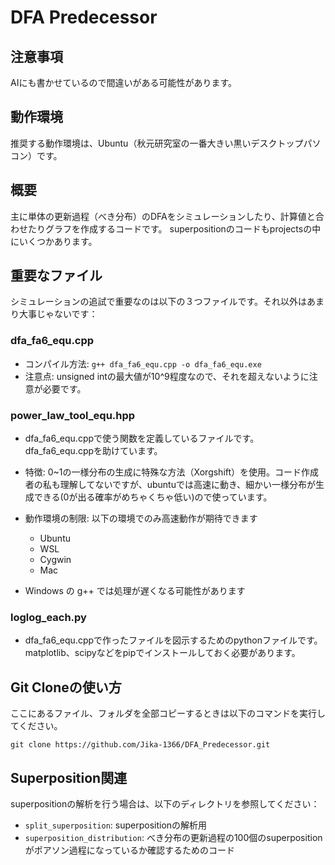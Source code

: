 # DFA Predecessor

## 注意事項
AIにも書かせているので間違いがある可能性があります。

## 動作環境
推奨する動作環境は、Ubuntu（秋元研究室の一番大きい黒いデスクトップパソコン）です。

## 概要
主に単体の更新過程（べき分布）のDFAをシミュレーションしたり、計算値と合わせたりグラフを作成するコードです。
superpositionのコードもprojectsの中にいくつかあります。

## 重要なファイル
シミュレーションの追試で重要なのは以下の３つファイルです。それ以外はあまり大事じゃないです：

### dfa_fa6_equ.cpp
- コンパイル方法: `g++ dfa_fa6_equ.cpp -o dfa_fa6_equ.exe`
- 注意点: unsigned intの最大値が10^9程度なので、それを超えないように注意が必要です。

### power_law_tool_equ.hpp
- dfa_fa6_equ.cppで使う関数を定義しているファイルです。dfa_fa6_equ.cppを助けています。
- 特徴: 0~1の一様分布の生成に特殊な方法（Xorgshift）を使用。コード作成者の私も理解してないですが、ubuntuでは高速に動き、細かい一様分布が生成できる(0が出る確率がめちゃくちゃ低い)ので使っています。

- 動作環境の制限: 以下の環境でのみ高速動作が期待できます
  - Ubuntu
  - WSL
  - Cygwin
  - Mac
- Windows の g++ では処理が遅くなる可能性があります

### loglog_each.py 
- dfa_fa6_equ.cppで作ったファイルを図示するためのpythonファイルです。matplotlib、scipyなどをpipでインストールしておく必要があります。

## Git Cloneの使い方
ここにあるファイル、フォルダを全部コピーするときは以下のコマンドを実行してください。
```
git clone https://github.com/Jika-1366/DFA_Predecessor.git
```




## Superposition関連
superpositionの解析を行う場合は、以下のディレクトリを参照してください：

- `split_superposition`: superpositionの解析用
- `superposition_distribution`: べき分布の更新過程の100個のsuperpositionがポアソン過程になっているか確認するためのコード
